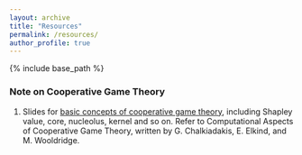 ```yaml
---
layout: archive
title: "Resources"
permalink: /resources/
author_profile: true
---
```

{% include base_path %}

 ### Note on Cooperative Game Theory

1. Slides for [basic concepts of cooperative game theory](https:///iriswanghe.github.io/images/resources/CooperativeGameTheory.pdf), including Shapley value, core, nucleolus, kernel and so on. Refer to Computational Aspects of Cooperative Game Theory, written by G. Chalkiadakis, E. Elkind, and M. Wooldridge.

